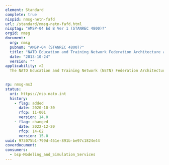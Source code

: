 ```yaml
---
element: Standard
complete: true
nispid: nmsg-netn-fafd
url: /standard/nmsg-netn-fafd.html
nisptag: "AMSP-04 Ed B Ver 1 (STANREC 4800)?"
orgid: nmsg
document:
  org: nmsg
  pubnum: "AMSP-04 (STANREC 4800)?"
  title: "NATO Education and Training Network Federation Architecture and FOM Design"
  date: "2013-10-24"
  version: ""
applicability: >2
  The NATO Education and Training Network (NETN) Federation Architecture and FOM (Federation Object Model) Design (FAFD) document is a reference document intended to provide architecture and design guidance for developing distributed simulation and training systems in the context of Computer Assisted Exercises (CAX).  The guidance provided by the FAFD has been developed to support the NETN vision and is applicable to NATO CAX, national CAX and to some extent to distributed modelling and simulation in general. The FAFD focuses mainly on technical interoperability issues in distributed simulation.

  
rp: nmsg-ms3
status:
  uri: https://nso.nato.int
  history: 
    - flag: added
      date: 2020-10-30
      rfcp: 11-001
      version: 14.0
    - flag: changed
      date: 2022-12-20
      rfcp: 14-62
      version: 15.0
uuid: 973075b1-799d-461e-891b-be97c1824e44
coverdocument:
consumers:
  - bsp-Modeling_and_Simulation_Services
---
```

